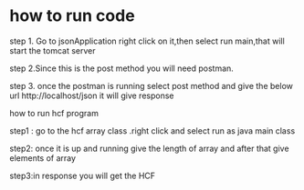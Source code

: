 # how to run code

step 1. Go to  jsonApplication right click on it,then select run main,that will start the tomcat server

step 2.Since this is the post method you will need postman.

step 3.  once the postman  is running select post method and give the below url
http://localhost/json it will give response

how to run hcf program 

step1 : go to the hcf array class .right click and select run as java main class

step2: once it is up and running give the length of array and after that give elements of array

step3:in response you will get the HCF

